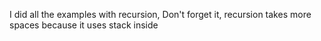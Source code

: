 I did all the examples with recursion,
Don't forget it, recursion takes more spaces because it uses stack inside
